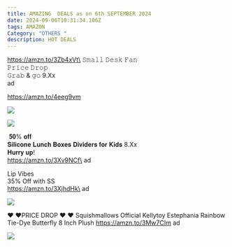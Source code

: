 ```yaml
---
title: AMAZING  DEALS as on 6th SEPTEMBER 2024
date: 2024-09-06T10:31:34.106Z
tags: AMAZON
Category: "OTHERS "
description: HOT DEALS
---
```

<!--StartFragment-->

https://amzn.to/3Zb4xVt\
𝚂𝚖𝚊𝚕𝚕 𝙳𝚎𝚜𝚔 𝙵𝚊𝚗\
𝙿𝚛𝚒𝚌𝚎 𝙳𝚛𝚘𝚙\
𝙶𝚛𝚊𝚋 & 𝚐𝚘 9.Xx\
ad

https://amzn.to/4eeg9vm 

![](https://a.media-amazon.com/images/I/61XpxYjmQxL._AC_SL1500_.jpg)

<!--StartFragment-->

![](https://a.media-amazon.com/images/I/719biIm5TVL._AC_SL1500_.jpg)

<!--StartFragment-->

 𝟓𝟎% 𝐨𝐟𝐟\
𝐒𝐢𝐥𝐢𝐜𝐨𝐧𝐞 𝐋𝐮𝐧𝐜𝐡 𝐁𝐨𝐱𝐞𝐬 𝐃𝐢𝐯𝐢𝐝𝐞𝐫𝐬 𝐟𝐨𝐫 𝐊𝐢𝐝𝐬 8.Xx \
𝐇𝐮𝐫𝐫𝐲 𝐮𝐩!\
https://amzn.to/3Xv9NCf\
ad

<!--StartFragment-->

Lip Vibes \
35% Off with SS\
https://amzn.to/3XjhdHk\
ad 

<!--EndFragment--><!--StartFragment-->

![](https://a.media-amazon.com/images/I/91caweQU5cL._SL1500_.jpg)

♥ ♥PRICE DROP ♥ ♥ 
Squishmallows Official Kellytoy Estephania Rainbow Tie-Dye Butterfly 8 Inch Plush 
https://amzn.to/3Mw7CIm 
ad <!--StartFragment-->

![](https://a.media-amazon.com/images/I/61Wy3cozDQL._AC_SL1241_.jpg)

<!--EndFragment-->